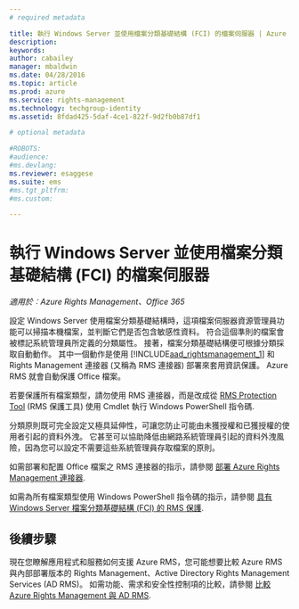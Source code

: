 ```yaml
---
# required metadata

title: 執行 Windows Server 並使用檔案分類基礎結構 (FCI) 的檔案伺服器 | Azure RMS
description:
keywords:
author: cabailey
manager: mbaldwin
ms.date: 04/28/2016
ms.topic: article
ms.prod: azure
ms.service: rights-management
ms.technology: techgroup-identity
ms.assetid: 8fdad425-5daf-4ce1-822f-9d2fb0b87df1

# optional metadata

#ROBOTS:
#audience:
#ms.devlang:
ms.reviewer: esaggese
ms.suite: ems
#ms.tgt_pltfrm:
#ms.custom:

---
```



# 執行 Windows Server 並使用檔案分類基礎結構 (FCI) 的檔案伺服器

*適用於︰Azure Rights Management、Office 365*


設定 Windows Server 使用檔案分類基礎結構時，這項檔案伺服器資源管理員功能可以掃描本機檔案，並判斷它們是否包含敏感性資料。 符合這個準則的檔案會被標記系統管理員所定義的分類屬性。 接著，檔案分類基礎結構便可根據分類採取自動動作。 其中一個動作是使用 [!INCLUDE[aad_rightsmanagement_1](../includes/aad_rightsmanagement_1_md.md)] 和 Rights Management 連接器 (又稱為 RMS 連接器) 部署來套用資訊保護。 Azure RMS 就會自動保護 Office 檔案。

若要保護所有檔案類型，請勿使用 RMS 連接器，而是改成從 [RMS Protection Tool](https://www.microsoft.com/en-us/download/details.aspx?id=47256) (RMS 保護工具) 使用 Cmdlet 執行 Windows PowerShell 指令碼.

分類原則既可完全設定又極具延伸性，可讓您防止可能由未獲授權和已獲授權的使用者引起的資料外洩。 它甚至可以協助降低由網路系統管理員引起的資料外洩風險，因為您可以設定不需要這些系統管理員存取檔案的原則。

如需部署和配置 Office 檔案之 RMS 連接器的指示，請參閱 [部署 Azure Rights Management 連接器](../deploy-use/deploy-rms-connector.md).

如需為所有檔案類型使用 Windows PowerShell 指令碼的指示，請參閱 [具有 Windows Server 檔案分類基礎結構 &#40;FCI&#41; 的 RMS 保護](../rms-client/configure-fci.md).



## 後續步驟
現在您瞭解應用程式和服務如何支援 Azure RMS，您可能想要比較 Azure RMS 與內部部署版本的 Rights Management、Active Directory Rights Management Services (AD RMS)。 如需功能、需求和安全性控制項的比較，請參閱 [比較 Azure Rights Management 與 AD RMS](compare-azure-rms-ad-rms.md).




<!--HONumber=Apr16_HO4-->


